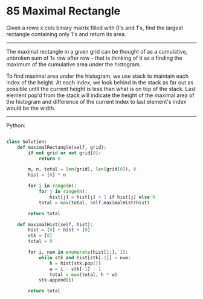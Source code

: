 # 85 Maximal Rectangle

Given a rows x cols binary matrix filled with 0's and 1's, find the largest
rectangle containing only 1's and return its area.

---

The maximal rectangle in a given grid can be thought of as a cumulative,
unbroken sum of 1s row after row - that is thinking of it as a finding the
maximum of the cumulative area under the histogram.

To find maximal area under the histogram, we use stack to maintain each index
of the height. At each index, we look behind in the stack as far out as
possible until the current height is less than what is on top of the stack.
Last element pop'd from the stack will indicate the height of the maximal area
of the histogram and difference of the current index to last element's index
would be the width.

---

Python:

```python

class Solution:
    def maximalRectangle(self, grid):
        if not grid or not grid[0]:
            return 0

        m, n, total = len(grid), len(grid[0]), 0
        hist = [0] * n

        for i in range(m):
            for j in range(n):
                hist[j] = hist[j] + 1 if hist[j] else 0
            total = max(total, self.maximalHist(hist)

        return total

    def maximalHist(self, hist):
        hist = [0] + hist + [0]
        stk = [0]
        total = 0

        for i, num in enumerate(hist[1:], 1):
            while stk and hist[stk[-1]] > num:
                h = hist[stk.pop()]
                w = i - stk[-1] - 1
                total = max(total, h * w)
            stk.append(i)

        return total
```
